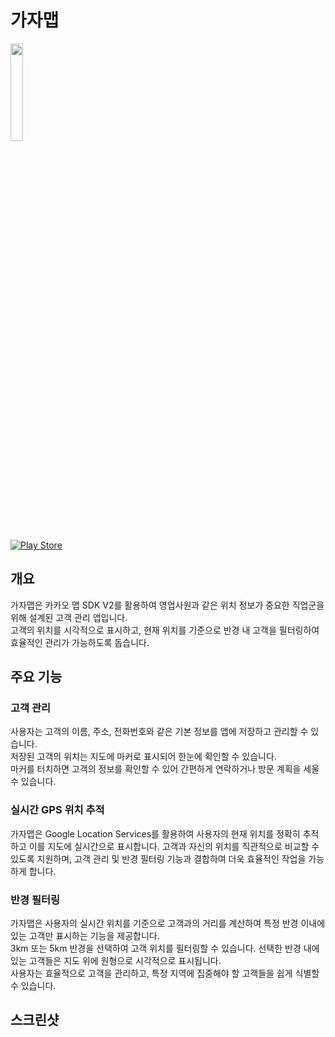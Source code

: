 # 가자맵
<img src = "https://avatars.githubusercontent.com/u/131291762?s=200&v=4" width="20%" height="20%">  

[![Play Store](https://upload.wikimedia.org/wikipedia/commons/7/78/Google_Play_Store_badge_EN.svg)](https://play.google.com/store/apps/details?id=com.pg.gajamap)

## 개요
가자맵은 카카오 맵 SDK V2를 활용하여 영업사원과 같은 위치 정보가 중요한 직업군을 위해 설계된 고객 관리 앱입니다.  
고객의 위치를 시각적으로 표시하고, 현재 위치를 기준으로 반경 내 고객을 필터링하여 효율적인 관리가 가능하도록 돕습니다.  

## 주요 기능

### 고객 관리  
사용자는 고객의 이름, 주소, 전화번호와 같은 기본 정보를 앱에 저장하고 관리할 수 있습니다.   
저장된 고객의 위치는 지도에 마커로 표시되어 한눈에 확인할 수 있습니다.  
마커를 터치하면 고객의 정보를 확인할 수 있어 간편하게 연락하거나 방문 계획을 세울 수 있습니다.  


### 실시간 GPS 위치 추적
가자맵은 Google Location Services를 활용하여 사용자의 현재 위치를 정확히 추적하고 이를 지도에 실시간으로 표시합니다. 
고객과 자신의 위치를 직관적으로 비교할 수 있도록 지원하며, 고객 관리 및 반경 필터링 기능과 결합하여 더욱 효율적인 작업을 가능하게 합니다.  


### 반경 필터링
가자맵은 사용자의 실시간 위치를 기준으로 고객과의 거리를 계산하여 특정 반경 이내에 있는 고객만 표시하는 기능을 제공합니다.  
3km 또는 5km 반경을 선택하여 고객 위치를 필터링할 수 있습니다. 선택한 반경 내에 있는 고객들은 지도 위에 원형으로 시각적으로 표시됩니다.  
사용자는 효율적으로 고객을 관리하고, 특정 지역에 집중해야 할 고객들을 쉽게 식별할 수 있습니다.  


## 스크린샷
